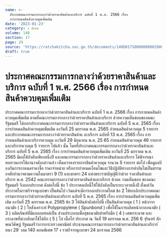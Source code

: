 ```yaml
---
name: >-
  ประกาศคณะกรรมการกลางว่าด้วยราคาสินค้าและบริการ ฉบับที่ 1 พ.ศ. 2566 เรื่อง
  การกำหนดสินค้าควบคุมเพิ่มเติม
date: '2023-01-23'
category: ง พิเศษ
volume: 140
section: 17
page: 29
source: 'https://ratchakitcha.soc.go.th/documents/140D017S0000000002900.pdf'
draft: true
---
```


# ประกาศคณะกรรมการกลางว่าด้วยราคาสินค้าและบริการ ฉบับที่ 1 พ.ศ. 2566 เรื่อง การกำหนดสินค้าควบคุมเพิ่มเติม

ประกาศคณะกรรมการกลางว่าด้วยราคาสินค้าและบริการ ฉบับที่ 1 พ.ศ. 2566 เรื่อง การกาหนดสินค้าควบคุมเพิ่มเติม ตามที่คณะกรรมการกลางว่าด้วยราคาสินค้าและบริการ ด้วยความเห็นชอบของคณะรัฐมนตรี ได้ออกประกาศคณะกรรมการกลางว่าด้วยราคาสินค้าและบริการ ฉบับที่ 5 พ.ศ. 2565 เรื่อง การกำหนดสินค้าควบคุมเพิ่มเติม ลงวันที่ 25 มกราคม พ.ศ. 2565 กำหนดสินค้าควบคุม 5 รายการ และประกาศคณะกรรมการกลางว่าด้วยราคาสินค้าแ ละบริการ ฉบับที่ 13 พ.ศ. 2565 เรื่อง การกำหนดสินค้าและบริการควบคุม ลงวันที่ 29 มิถุนายน พ.ศ. 25 65 กำหนดสินค้าควบคุม 46 รายการ และบริการควบคุม 5 รายการ ไปแล้ว นั้น โดยที่ประกาศคณะกรรมการกลางว่าด้วยราคาสินค้าและบริการ ฉบับที่ 5 พ.ศ. 2565 เรื่อง การกำหนดสินค้าควบคุมเพิ่มเติม ลงวันที่ 25 มกราคม พ.ศ. 2565 มีผลใช้บังคับเพียงหนึ่งปี และคณะกรรมการกลางว่าด้วยราคาสินค้าและบริการ ได้พิจารณาทบทวนการใช้อานาจดังกล่าวแล้ว เห็นควรคงรายการสินค้าควบคุม จานวน 5 รายการ ต่อไป เพื่อดูแลป้ องกันการกาหนดราคาซื้อ ราคาจำหน่าย หรือการกำหนดเงื่อนไขและวิธีปฏิบัติทางการค้าอันไม่เป็นธรรม อาศัยอำนาจตามความในมาตรา 9 (1) และมาตรา 24 แห่งพระราชบัญญัติว่าด้วย ราคาสินค้าและบริการ พ.ศ. 2542 คณะกรรมการกลางว่าด้วยราคาสินค้าและบริการ ด้วยค วามเห็นชอบ ของคณะรัฐมนตรี จึงออกประกาศ ดังต่อไปนี้ ข้อ 1 ประกาศฉบับนี้ให้ใช้บังคับเป็นระยะเวลาหนึ่งปี ตั้งแต่วันประกาศในราชกิจจานุเบกษา เป็นต้นไป เว้นแต่จะมีการออกประกาศใหม่ ข้อ 2 ให้ยกเลิกประกาศคณะกรรมการกลางว่าด้วยราคาสินค้าและบริการ ฉบับที่ 5 พ.ศ. 2565 เรื่อง การกำหนดสินค้าควบคุมเพิ่มเติม ลงวันที่ 25 มกราคม พ.ศ. 2565 ข้อ 3 ให้สินค้าดังต่อไปนี้ เป็นสินค้าควบคุม ( 1 ) หน้ากากอนามัย ( 2 ) ใยสังเคราะห์ Polypropylene ( Spunbond ) เพื่อใช้ในการผลิตหน้ากากอนามัย ( 3 ) ผลิตภัณฑ์ที่มีแอลกอฮอล์เป็น ส่วนประกอบเพื่อสุขอนามัยสำหรับมือ ( 4 ) เศษกระดาษ และกระดาษที่นำกลับมาใช้ได้อีก ( 5 ) ไก่ เนื้อไก่ ประกาศ ณ วันที่ 19 มกราคม พ.ศ. 256 6 จุรินทร์ ลักษณวิศิษฏ์ รัฐมนตรีว่าการกระทรวงพาณิชย์ ประธานคณะกรรมการกลางว่าด้วยราคาสินค้าและบริการ ้ หนา 29 ่ เลม 140 ตอนพิเศษ 17 ง ราชกิจจานุเบกษา 24 มกราคม 2566
